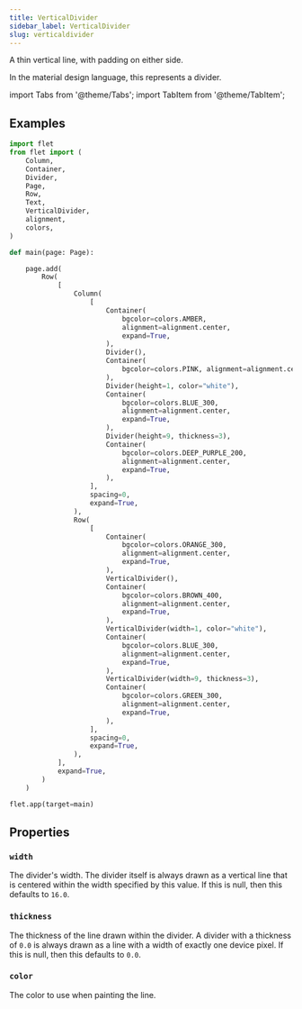 ```yaml
---
title: VerticalDivider
sidebar_label: VerticalDivider
slug: verticaldivider
---
```


A thin vertical line, with padding on either side.

In the material design language, this represents a divider.

import Tabs from '@theme/Tabs';
import TabItem from '@theme/TabItem';

## Examples

<Tabs groupId="language">
  <TabItem value="python" label="Python" default>

```python
import flet
from flet import (
    Column,
    Container,
    Divider,
    Page,
    Row,
    Text,
    VerticalDivider,
    alignment,
    colors,
)

def main(page: Page):

    page.add(
        Row(
            [
                Column(
                    [
                        Container(
                            bgcolor=colors.AMBER,
                            alignment=alignment.center,
                            expand=True,
                        ),
                        Divider(),
                        Container(
                            bgcolor=colors.PINK, alignment=alignment.center, expand=True
                        ),
                        Divider(height=1, color="white"),
                        Container(
                            bgcolor=colors.BLUE_300,
                            alignment=alignment.center,
                            expand=True,
                        ),
                        Divider(height=9, thickness=3),
                        Container(
                            bgcolor=colors.DEEP_PURPLE_200,
                            alignment=alignment.center,
                            expand=True,
                        ),
                    ],
                    spacing=0,
                    expand=True,
                ),
                Row(
                    [
                        Container(
                            bgcolor=colors.ORANGE_300,
                            alignment=alignment.center,
                            expand=True,
                        ),
                        VerticalDivider(),
                        Container(
                            bgcolor=colors.BROWN_400,
                            alignment=alignment.center,
                            expand=True,
                        ),
                        VerticalDivider(width=1, color="white"),
                        Container(
                            bgcolor=colors.BLUE_300,
                            alignment=alignment.center,
                            expand=True,
                        ),
                        VerticalDivider(width=9, thickness=3),
                        Container(
                            bgcolor=colors.GREEN_300,
                            alignment=alignment.center,
                            expand=True,
                        ),
                    ],
                    spacing=0,
                    expand=True,
                ),
            ],
            expand=True,
        )
    )

flet.app(target=main)
```
  </TabItem>
</Tabs>

## Properties

### `width`

The divider's width. The divider itself is always drawn as a vertical line that is centered within the width specified by this value. If this is null, then this defaults to `16.0`.

### `thickness`

The thickness of the line drawn within the divider. A divider with a thickness of `0.0` is always drawn as a line with a width of exactly one device pixel. If this is null, then this defaults to `0.0`.

### `color`

The color to use when painting the line.